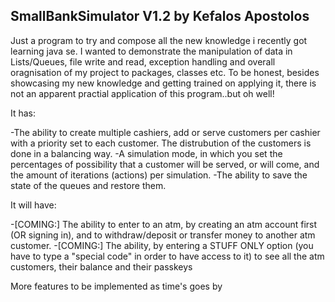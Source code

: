 SmallBankSimulator V1.2 by Kefalos Apostolos
--------------------------------------------

Just a program to try and compose all the new knowledge i recently got learning java se. 
  I wanted to demonstrate the manipulation of  data in Lists/Queues, file write and read, exception handling and overall oragnisation of my project to packages, classes etc.
  To be honest, besides showcasing my new knowledge and getting trained on applying it, there is not an apparent practial application of this program..but oh well!


It has:

  -The ability to create multiple cashiers, add or serve customers per cashier with a priority set to each customer. The distrubution of the customers is done in a balancing way.
  -A simulation mode, in which you set the percentages of possibility that a customer will be served, or will come, and the amount of iterations (actions) per simulation.
  -The ability to save the state of the queues and restore them.

  
It will have:

  -[COMING:] The ability to enter to an atm, by creating an atm account first (OR signing in), and to withdraw/deposit or transfer money to another atm customer.
  -[COMING:] The ability, by entering a STUFF ONLY option (you have to type a "special code" in order to have access to it) to see all the atm customers, their balance and their passkeys
  
More features to be implemented as time's goes by
